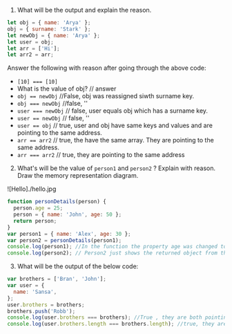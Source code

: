 1. What will be the output and explain the reason.

```js
let obj = { name: 'Arya' };
obj = { surname: 'Stark' };
let newObj = { name: 'Arya' };
let user = obj;
let arr = ['Hi'];
let arr2 = arr;
```

Answer the following with reason after going through the above code:

- `[10] === [10]`
- What is the value of obj? // answer
- `obj == newObj` //False, obj was reassigned siwth surname key.
- `obj === newObj` //false, ''
- `user === newObj` // false, user equals obj which has a surname key.
- `user == newObj` // false, ''
- `user == obj` // true, user and obj have same keys and values and are pointing to the same address.
- `arr == arr2` // true, the have the same array. They are pointing to the same address.
- `arr === arr2` // true, they are pointing to the same address

2. What's will be the value of `person1` and `person2` ? Explain with reason. Draw the memory representation diagram.

<!-- To add this image here use ![name](./hello.jpg) -->

![Hello]./hello.jpg

```js
function personDetails(person) {
  person.age = 25;
  person = { name: 'John', age: 50 };
  return person;
}
var person1 = { name: 'Alex', age: 30 };
var person2 = personDetails(person1);
console.log(person1); //In the function the property age was changed to 25. Howver, when the object person was being changed completely it created a new memory address and was not pointing to the original memory addressof person1. 
console.log(person2); // Person2 just shows the returned object from the function.
```



3. What will be the output of the below code:

```js
var brothers = ['Bran', 'John'];
var user = {
  name: 'Sansa',
};
user.brothers = brothers;
brothers.push('Robb');
console.log(user.brothers === brothers); //True , they are both pointing to the same memory address
console.log(user.brothers.length === brothers.length); //true, they are pointing to the same memory address and thus have the same array length.
```
